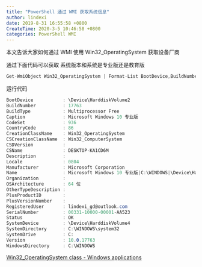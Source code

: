 ```yaml
---
title: "PowerShell 通过 WMI 获取系统信息"
author: lindexi
date: 2019-8-31 16:55:58 +0800
CreateTime: 2020-3-5 10:46:58 +0800
categories: PowerShell WMI
---
```


本文告诉大家如何通过 WMI 使用 Win32_OperatingSystem 获取设备厂商

<!--more-->



<!-- 标签：PowerShell,WMI -->

通过下面代码可以获取 系统版本和系统是专业版还是教育版

```csharp
Get-WmiObject Win32_OperatingSystem | Format-List BootDevice,BuildNumber,BuildType,Caption,CodeSet,CountryCode,CreationClassName,CSCreationClassName,CSDVersion,CSName,Description,Locale,Manufacturer,Name,Organization,OSArchitecture,OtherTypeDescription,PlusProductID,PlusVersionNumber,RegisteredUser,SerialNumber,Status,SystemDevice,SystemDirectory,SystemDrive,Version,WindowsDirectory
```

运行代码

```csharp
BootDevice           : \Device\HarddiskVolume2
BuildNumber          : 17763
BuildType            : Multiprocessor Free
Caption              : Microsoft Windows 10 专业版
CodeSet              : 936
CountryCode          : 86
CreationClassName    : Win32_OperatingSystem
CSCreationClassName  : Win32_ComputerSystem
CSDVersion           :
CSName               : DESKTOP-KA1CD6M
Description          :
Locale               : 0804
Manufacturer         : Microsoft Corporation
Name                 : Microsoft Windows 10 专业版|C:\WINDOWS|\Device\Harddisk0\Partition4
Organization         :
OSArchitecture       : 64 位
OtherTypeDescription :
PlusProductID        :
PlusVersionNumber    :
RegisteredUser       : lindexi_gd@outlook.com
SerialNumber         : 00331-10000-00001-AA523
Status               : OK
SystemDevice         : \Device\HarddiskVolume4
SystemDirectory      : C:\WINDOWS\system32
SystemDrive          : C:
Version              : 10.0.17763
WindowsDirectory     : C:\WINDOWS
```

[Win32_OperatingSystem class - Windows applications](https://docs.microsoft.com/en-us/windows/desktop/cimwin32prov/win32-operatingsystem )


